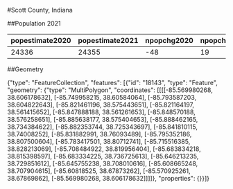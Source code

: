 #Scott County, Indiana

##Population 2021

| popestimate2020 | popestimate2021 | npopchg2020 | npopchg2021 | births2020 | births2021 | deaths2020 | deaths2021 | naturalchg2020 | naturalchg2021 | internationalmig2020 | internationalmig2021 | domesticmig2020 | domesticmig2021 | netmig2020 | netmig2021 |  rbirth2021  |  rdeath2021  | rnaturalchg2021 | rinternationalmig2021 | rdomesticmig2021 | rnetmig2021  |
|-----------------|-----------------|-------------|-------------|------------|------------|------------|------------|----------------|----------------|----------------------|----------------------|-----------------|-----------------|------------|------------|--------------|--------------|-----------------|-----------------------|------------------|--------------|
| 24336           | 24355           | -48         | 19          | 50         | 273        | 94         | 393        | -44            | -120           | 0                    | 2                    | -3              | 134             | -3         | 136        | 11.213571297 | 16.142613625 | -4.929042328    | 0.0821507055          | 5.5040972664     | 5.5862479719|

##Geometry

{"type": "FeatureCollection", "features": [{"id": "18143", "type": "Feature", "geometry": {"type": "MultiPolygon", "coordinates": [[[[-85.569980268, 38.606178632], [-85.749958215, 38.60584064], [-85.793587203, 38.604822643], [-85.821461196, 38.575443651], [-85.821164197, 38.561415652], [-85.847888188, 38.561261653], [-85.848570188, 38.576258651], [-85.885638177, 38.575404653], [-85.888462165, 38.734384622], [-85.882353744, 38.725343697], [-85.841810115, 38.74008252], [-85.831882991, 38.76093489], [-85.795352186, 38.807500604], [-85.783417501, 38.80712741], [-85.715516385, 38.828213069], [-85.708484922, 38.819956404], [-85.683834218, 38.815398597], [-85.683334225, 38.736725613], [-85.646213235, 38.729851612], [-85.645755238, 38.708010616], [-85.608665248, 38.707904615], [-85.60818525, 38.67873262], [-85.570925261, 38.67869862], [-85.569980268, 38.606178632]]]]}, "properties": {}}]}

